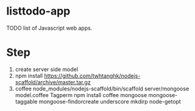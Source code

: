 listtodo-app
============


TODO list of Javascript web apps.

Step
====
1. create server side model
2. npm install https://github.com/twhtanghk/nodejs-scaffold/archive/master.tar.gz
3. coffee node_modules/nodejs-scaffold/bin/scaffold server/mongoose model.coffee Tagperm 
   npm install coffee mongoose mongoose-taggable mongoose-findorcreate underscore mkdirp node-getopt

